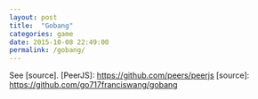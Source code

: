 ```yaml
---
layout: post
title:  "Gobang"
categories: game
date: 2015-10-08 22:49:00
permalink: /gobang/
---
```


<script src="/javascripts/gobang/phaser.min.js"></script>
<script src="/javascripts/gobang/peer.min.js"></script>
<div id="content"></div>
<script src="/javascripts/gobang/main.js"></script>

See [source].
[PeerJS]: https://github.com/peers/peerjs
[source]: https://github.com/go717franciswang/gobang

